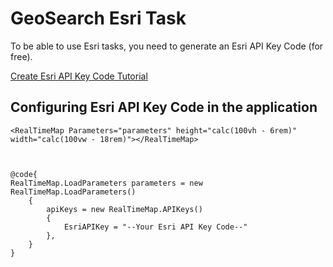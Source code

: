 # GeoSearch Esri Task

To be able to use Esri tasks, you need to generate an Esri API Key Code (for free).

[Create Esri API Key Code Tutorial](https://developers.arcgis.com/documentation/security-and-authentication/api-key-authentication/tutorials/create-an-api-key/)

## Configuring Esri API Key Code in the application

    <RealTimeMap Parameters="parameters" height="calc(100vh - 6rem)" width="calc(100vw - 18rem)"></RealTimeMap>



    @code{
    RealTimeMap.LoadParameters parameters = new RealTimeMap.LoadParameters()
        {
            apiKeys = new RealTimeMap.APIKeys()
            {
                EsriAPIKey = "--Your Esri API Key Code--"
            },
        }
    }
